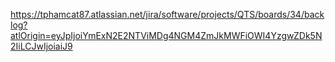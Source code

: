 https://tphamcat87.atlassian.net/jira/software/projects/QTS/boards/34/backlog?atlOrigin=eyJpIjoiYmExN2E2NTViMDg4NGM4ZmJkMWFiOWI4YzgwZDk5N2IiLCJwIjoiaiJ9
